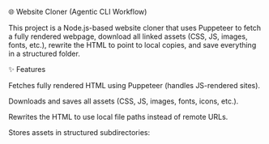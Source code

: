 🌐 Website Cloner (Agentic CLI Workflow)

This project is a Node.js-based website cloner that uses Puppeteer to fetch a fully rendered webpage, download all linked assets (CSS, JS, images, fonts, etc.), rewrite the HTML to point to local copies, and save everything in a structured folder.

✨ Features

Fetches fully rendered HTML using Puppeteer (handles JS-rendered sites).

Downloads and saves all assets (CSS, JS, images, fonts, icons, etc.).

Rewrites the HTML to use local file paths instead of remote URLs.

Stores assets in structured subdirectories:
